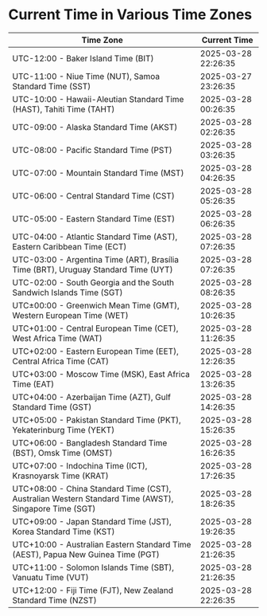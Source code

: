 # Current Time in Various Time Zones

| Time Zone | Current Time |
|-----------|--------------|
| UTC-12:00 - Baker Island Time (BIT) | 2025-03-28 22:26:35 |
| UTC-11:00 - Niue Time (NUT), Samoa Standard Time (SST) | 2025-03-27 23:26:35 |
| UTC-10:00 - Hawaii-Aleutian Standard Time (HAST), Tahiti Time (TAHT) | 2025-03-28 00:26:35 |
| UTC-09:00 - Alaska Standard Time (AKST) | 2025-03-28 02:26:35 |
| UTC-08:00 - Pacific Standard Time (PST) | 2025-03-28 03:26:35 |
| UTC-07:00 - Mountain Standard Time (MST) | 2025-03-28 04:26:35 |
| UTC-06:00 - Central Standard Time (CST) | 2025-03-28 05:26:35 |
| UTC-05:00 - Eastern Standard Time (EST) | 2025-03-28 06:26:35 |
| UTC-04:00 - Atlantic Standard Time (AST), Eastern Caribbean Time (ECT) | 2025-03-28 07:26:35 |
| UTC-03:00 - Argentina Time (ART), Brasília Time (BRT), Uruguay Standard Time (UYT) | 2025-03-28 07:26:35 |
| UTC-02:00 - South Georgia and the South Sandwich Islands Time (SGT) | 2025-03-28 08:26:35 |
| UTC±00:00 - Greenwich Mean Time (GMT), Western European Time (WET) | 2025-03-28 10:26:35 |
| UTC+01:00 - Central European Time (CET), West Africa Time (WAT) | 2025-03-28 11:26:35 |
| UTC+02:00 - Eastern European Time (EET), Central Africa Time (CAT) | 2025-03-28 12:26:35 |
| UTC+03:00 - Moscow Time (MSK), East Africa Time (EAT) | 2025-03-28 13:26:35 |
| UTC+04:00 - Azerbaijan Time (AZT), Gulf Standard Time (GST) | 2025-03-28 14:26:35 |
| UTC+05:00 - Pakistan Standard Time (PKT), Yekaterinburg Time (YEKT) | 2025-03-28 15:26:35 |
| UTC+06:00 - Bangladesh Standard Time (BST), Omsk Time (OMST) | 2025-03-28 16:26:35 |
| UTC+07:00 - Indochina Time (ICT), Krasnoyarsk Time (KRAT) | 2025-03-28 17:26:35 |
| UTC+08:00 - China Standard Time (CST), Australian Western Standard Time (AWST), Singapore Time (SGT) | 2025-03-28 18:26:35 |
| UTC+09:00 - Japan Standard Time (JST), Korea Standard Time (KST) | 2025-03-28 19:26:35 |
| UTC+10:00 - Australian Eastern Standard Time (AEST), Papua New Guinea Time (PGT) | 2025-03-28 21:26:35 |
| UTC+11:00 - Solomon Islands Time (SBT), Vanuatu Time (VUT) | 2025-03-28 21:26:35 |
| UTC+12:00 - Fiji Time (FJT), New Zealand Standard Time (NZST) | 2025-03-28 22:26:35 |
